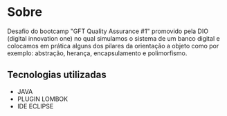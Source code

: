 # Sobre
Desafio do bootcamp "GFT Quality Assurance #1" promovido pela DIO (digital innovation one) 
no qual simulamos o sistema de um banco digital e colocamos em prática alguns dos pilares da orientação a objeto como 
por exemplo: abstração, herança, encapsulamento e polimorfismo.

## Tecnologias utilizadas
- JAVA
- PLUGIN LOMBOK
- IDE ECLIPSE
